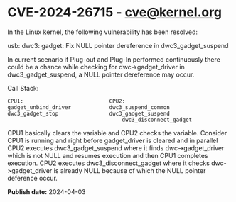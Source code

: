 # CVE-2024-26715 - cve@kernel.org

In the Linux kernel, the following vulnerability has been resolved:

usb: dwc3: gadget: Fix NULL pointer dereference in dwc3_gadget_suspend

In current scenario if Plug-out and Plug-In performed continuously
there could be a chance while checking for dwc->gadget_driver in
dwc3_gadget_suspend, a NULL pointer dereference may occur.

Call Stack:

	CPU1:                           CPU2:
	gadget_unbind_driver            dwc3_suspend_common
	dwc3_gadget_stop                dwc3_gadget_suspend
                                        dwc3_disconnect_gadget

CPU1 basically clears the variable and CPU2 checks the variable.
Consider CPU1 is running and right before gadget_driver is cleared
and in parallel CPU2 executes dwc3_gadget_suspend where it finds
dwc->gadget_driver which is not NULL and resumes execution and then
CPU1 completes execution. CPU2 executes dwc3_disconnect_gadget where
it checks dwc->gadget_driver is already NULL because of which the
NULL pointer deference occur.

**Publish date:** 2024-04-03
